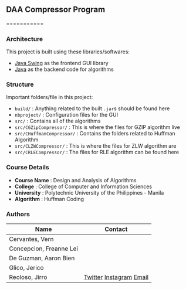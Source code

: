 ## DAA Compressor Program
===========

###  Architecture

This project is built using these libraries/softwares:

- [Java Swing](https://docs.oracle.com/javase/7/docs/api/javax/swing/package-summary.html) as the frontend GUI library
- [Java](https://www.java.com/en/) as the backend code for algorithms

### Structure

Important folders/file in this project:

- `build/` : Anything related to the built `.jar`s should be found here
- `nbproject/` : Configuration files for the GUI
- `src/` : Contains all of the algorithms
- `src/CGZipCompressor/` : This is where the files for GZIP algorithm live
- `src/CHuffmanCompressor/` : Contains the folders related to Huffman Algorithm
- `src/CLZWCompressor/` : This is where the files for ZLW algorithm are
- `src/CRLECompressor/` : The files for RLE algorithm can be found here

### Course Details
* **Course Name** :         Design and Analysis of Algorithms
* **College**     :         College of Computer and Information Sciences
* **University**  :         Polytechnic University of the Philippines - Manila
* **Algorithm**   :         Huffman Coding

### Authors

| Name               | Contact                                                             |
|----------------------------|-----------------------------------------------------------------------------|
| Cervantes, Vern            |   <!-- Put your contact info here -->                                                        |
| Concepcion, Freanne Lei    |   <!-- Put your contact info here -->                                                        |
| De Guzman, Aaron Bien      |   <!-- Put your contact info here -->                                                        |
| Glico, Jerico              |   <!-- Put your contact info here -->                                                        |
| Reoloso, Jirro             | [Twitter](twitter.com/xreoji) [Instagram](instagram.com/oreojio) [Email](riyujiro@gmail.com) |


